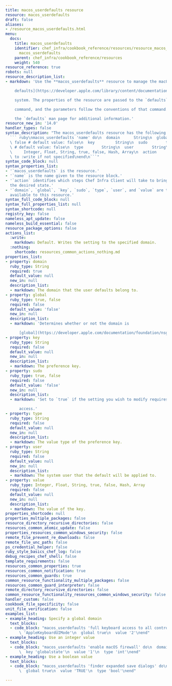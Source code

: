 ```yaml
---
title: macos_userdefaults resource
resource: macos_userdefaults
draft: false
aliases:
- /resource_macos_userdefaults.html
menu:
  docs:
    title: macos_userdefaults
    identifier: chef_infra/cookbook_reference/resources/resource_macos_userdefaults.md
      macos_userdefaults
    parent: chef_infra/cookbook_reference/resources
    weight: 540
resource_reference: true
robots: null
resource_description_list:
- markdown: 'Use the **macos_userdefaults** resource to manage the macOS [user

    defaults](https://developer.apple.com/library/content/documentation/Cocoa/Conceptual/UserDefaults/AboutPreferenceDomains/AboutPreferenceDomains.html#//apple_ref/doc/uid/10000059i-CH2-SW6)

    system. The properties of the resource are passed to the `defaults`

    command, and the parameters follow the conventions of that command. See

    the `defaults` man page for additional information.'
resource_new_in: '14.0'
handler_types: false
syntax_description: "The macos_userdefaults resource has the following syntax:\n\n\
  ``` ruby\nmacos_userdefaults 'name' do\n  domain      String\n  global      true,\
  \ false # default value: false\n  key         String\n  sudo        true, false\
  \ # default value: false\n  type        String\n  user        String\n  value  \
  \     Integer, Float, String, true, false, Hash, Array\n  action      Symbol # defaults\
  \ to :write if not specified\nend\n```"
syntax_code_block: null
syntax_properties_list:
- '`macos_userdefaults` is the resource.'
- '`name` is the name given to the resource block.'
- '`action` identifies which steps Chef Infra Client will take to bring the node into
  the desired state.'
- '`domain`, `global`, `key`, `sudo`, `type`, `user`, and `value` are the properties
  available to this resource.'
syntax_full_code_block: null
syntax_full_properties_list: null
syntax_shortcode: null
registry_key: false
nameless_apt_update: false
nameless_build_essential: false
resource_package_options: false
actions_list:
  :write:
    markdown: Default. Writes the setting to the specified domain.
  :nothing:
    shortcode: resources_common_actions_nothing.md
properties_list:
- property: domain
  ruby_type: String
  required: true
  default_value: null
  new_in: null
  description_list:
  - markdown: The domain that the user defaults belong to.
- property: global
  ruby_type: true, false
  required: false
  default_value: 'false'
  new_in: null
  description_list:
  - markdown: 'Determines whether or not the domain is

      [global](https://developer.apple.com/documentation/foundation/nsglobaldomain).'
- property: key
  ruby_type: String
  required: false
  default_value: null
  new_in: null
  description_list:
  - markdown: The preference key.
- property: sudo
  ruby_type: true, false
  required: false
  default_value: 'false'
  new_in: null
  description_list:
  - markdown: 'Set to `true` if the setting you wish to modify requires privileged

      access.'
- property: type
  ruby_type: String
  required: false
  default_value: null
  new_in: null
  description_list:
  - markdown: The value type of the preference key.
- property: user
  ruby_type: String
  required: false
  default_value: null
  new_in: null
  description_list:
  - markdown: The system user that the default will be applied to.
- property: value
  ruby_type: Integer, Float, String, true, false, Hash, Array
  required: false
  default_value: null
  new_in: null
  description_list:
  - markdown: The value of the key.
properties_shortcode: null
properties_multiple_packages: false
resource_directory_recursive_directories: false
resources_common_atomic_update: false
properties_resources_common_windows_security: false
remote_file_prevent_re_downloads: false
remote_file_unc_path: false
ps_credential_helper: false
ruby_style_basics_chef_log: false
debug_recipes_chef_shell: false
template_requirements: false
resources_common_properties: true
resources_common_notification: true
resources_common_guards: true
common_resource_functionality_multiple_packages: false
resources_common_guard_interpreter: false
remote_directory_recursive_directories: false
common_resource_functionality_resources_common_windows_security: false
handler_custom: false
cookbook_file_specificity: false
unit_file_verification: false
examples_list:
- example_heading: Specify a global domain
  text_blocks:
  - code_block: "macos_userdefaults 'full keyboard access to all controls' do\n  domain\
      \ 'AppleKeyboardUIMode'\n  global true\n  value '2'\nend"
- example_heading: Use an integer value
  text_blocks:
  - code_block: "macos_userdefaults 'enable macOS firewall' do\n  domain '/Library/Preferences/com.apple.alf'\n\
      \  key 'globalstate'\n  value '1'\n  type 'int'\nend"
- example_heading: Use a boolean value
  text_blocks:
  - code_block: "macos_userdefaults 'finder expanded save dialogs' do\n  domain 'NSNavPanelExpandedStateForSaveMode'\n\
      \  global true\n  value 'TRUE'\n  type 'bool'\nend"

---
```

